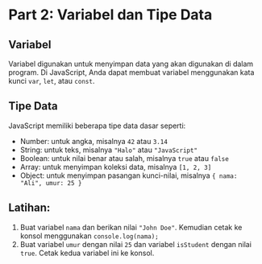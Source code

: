 
# Part 2: Variabel dan Tipe Data

## Variabel
Variabel digunakan untuk menyimpan data yang akan digunakan di dalam program. Di JavaScript, Anda dapat membuat variabel menggunakan kata kunci `var`, `let`, atau `const`.

## Tipe Data
JavaScript memiliki beberapa tipe data dasar seperti:
- Number: untuk angka, misalnya `42` atau `3.14`
- String: untuk teks, misalnya `"Halo"` atau `"JavaScript"`
- Boolean: untuk nilai benar atau salah, misalnya `true` atau `false`
- Array: untuk menyimpan koleksi data, misalnya `[1, 2, 3]`
- Object: untuk menyimpan pasangan kunci-nilai, misalnya `{ nama: "Ali", umur: 25 }`

## Latihan:
1. Buat variabel `nama` dan berikan nilai `"John Doe"`. Kemudian cetak ke konsol menggunakan `console.log(nama);`
2. Buat variabel `umur` dengan nilai `25` dan variabel `isStudent` dengan nilai `true`. Cetak kedua variabel ini ke konsol.
